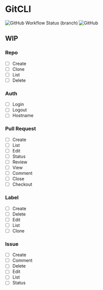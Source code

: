# GitCLI

![GitHub Workflow Status (branch)](https://github.com/ldakhoa/GitCLI-Swift/workflows/test/badge.svg)
![GitHub](https://img.shields.io/github/license/ldakhoa/seedee?GitCLI-Swift=flat-square)

## WIP

### Repo
- [ ] Create
- [ ] Clone
- [ ] List
- [ ] Delete

### Auth
- [ ] Login
- [ ] Logout
- [ ] Hostname

### Pull Request
- [ ] Create
- [ ] List
- [ ] Edit
- [ ] Status
- [ ] Review
- [ ] View
- [ ] Comment
- [ ] Close
- [ ] Checkout

### Label
- [ ] Create
- [ ] Delete
- [ ] Edit
- [ ] List
- [ ] Clone

### Issue
- [ ] Create
- [ ] Comment
- [ ] Delete
- [ ] Edit
- [ ] List
- [ ] Status